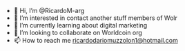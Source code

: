 - 👋 Hi, I’m @RicardoM-arg 
- 👀 I’m interested in contact another stuff members of Wolr
- 🌱 I’m currently learning about digital marketing 
- 💞️ I’m looking to collaborate on Worldcoin org
- 📫 How to reach me ricardodariomuzzolon1@hotmail.com
